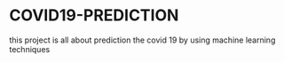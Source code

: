 # COVID19-PREDICTION
this project is all about prediction the covid 19 by using machine learning techniques
